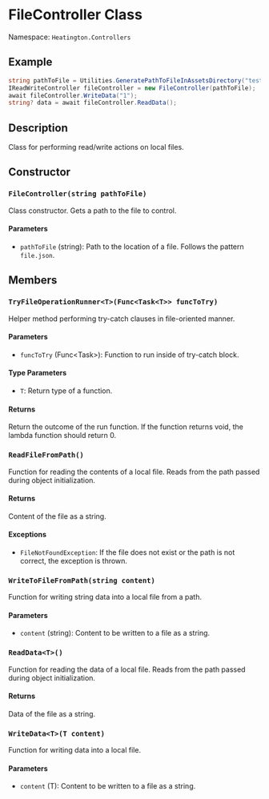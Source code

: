 # FileController Class

Namespace: `Heatington.Controllers`

## Example

```csharp
string pathToFile = Utilities.GeneratePathToFileInAssetsDirectory("testFile.json");
IReadWriteController fileController = new FileController(pathToFile);
await fileController.WriteData("1");
string? data = await fileController.ReadData();
```


## Description

Class for performing read/write actions on local files.

## Constructor

### `FileController(string pathToFile)`

Class constructor. Gets a path to the file to control.

#### Parameters

- `pathToFile` (string): Path to the location of a file. Follows the pattern `file.json`.

## Members

### `TryFileOperationRunner<T>(Func<Task<T>> funcToTry)`

Helper method performing try-catch clauses in file-oriented manner.

#### Parameters

- `funcToTry` (Func<Task<T>>): Function to run inside of try-catch block.

#### Type Parameters

- `T`: Return type of a function.

#### Returns

Return the outcome of the run function. If the function returns void, the lambda function should return 0.

### `ReadFileFromPath()`

Function for reading the contents of a local file. Reads from the path passed during object initialization.

#### Returns

Content of the file as a string.

#### Exceptions

- `FileNotFoundException`: If the file does not exist or the path is not correct, the exception is thrown.

### `WriteToFileFromPath(string content)`

Function for writing string data into a local file from a path.

#### Parameters

- `content` (string): Content to be written to a file as a string.

### `ReadData<T>()`

Function for reading the data of a local file. Reads from the path passed during object initialization.

#### Returns

Data of the file as a string.

### `WriteData<T>(T content)`

Function for writing data into a local file.

#### Parameters

- `content` (T): Content to be written to a file as a string.

